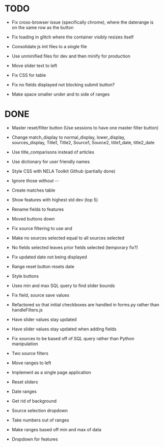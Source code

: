 # TODO
* Fix cross-browser issue (specifically chrome), where the daterange is on the same row as the button
* Fix loading in glitch where the container visibly resizes itself
* Consolidate js init files to a single file
* Use unminified files for dev and then minify for production

* Move slider text to left
* Fix CSS for table
* Fix no fields displayed not blocking submit button?
* Make space smaller under and to side of ranges

# DONE
* Master reset/filter button (Use sessions to have one master filter button)
* Change match_display to normal_display, lower_display, sources_display, Title1, Title2, Source1, Source2, title1_date, title2_date
* Use title_comparisons instead of articles
* Use dictionary for user friendly names

* Style CSS with NELA Toolkit Github (partially done)
* Ignore those without --
* Create matches table
* Show features with highest std dev (top 5)
* Rename fields to features
* Moved buttons down

* Fix source filtering to use and
* Make no sources selected equal to all sources selected
* No fields selected leaves prior fields selected (temporary fix?)
* Fix updated date not being displayed
* Range reset button resets date
* Style buttons

* Uses min and max SQL query to find slider bounds
* Fix field, source save values
* Refactored so that initial checkboxes are handled in forms.py rather than handleFilters.js
* Have slider values stay updated
* Have slider values stay updated when adding fields
* Fix sources to be based off of SQL query rather than Python manipulation
* Two source filters
* Move ranges to left

* Implement as a single page application
* Reset sliders
* Date ranges
* Get rid of background
* Source selection dropdown
* Take numbers out of ranges
* Make ranges based off min and max of data
* Dropdown for features